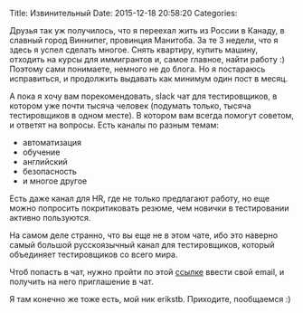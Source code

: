Title: Извинительный
Date: 2015-12-18 20:58:20
Categories: 

Друзья так уж получилось, что я переехал жить из России в Канаду, в славный город Виннипег, провинция Манитоба. За те 3 недели, что я здесь я успел сделать многое. Снять квартиру, купить машину, отходить на курсы для иммигрантов и, самое главное, найти работу :) Поэтому сами понимаете, немного не до блога. Но я постараюсь исправиться, и продолжить выдавать как минимум один пост в месяц. 

А пока я хочу вам порекомендовать, slack чат для тестировщиков, в котором уже почти тысяча человек (подумать только, тысяча тестировщиков в одном месте). В котором вам всегда помогут советом, и ответят на вопросы. Есть каналы по разным темам:

* автоматизация
* обучение
* английский
* безопасность
* и многое другое

 Есть даже канал для HR, где не только предлагают работу, но еще можно попросить покритиковать резюме, чем новички в тестировании активно пользуются. 

На самом деле странно, что вы еще не в этом чате, ибо это наверно самый большой русскоязычный канал для тестировщиков, который объединяет тестировщиков со всего мира.

Чтоб попасть в чат, нужно пройти по этой [ссылке](https://software-testers.herokuapp.com/) ввести свой email, и получить на него приглашение в чат. 

 Я там конечно же тоже есть, мой ник erikstb. Приходите, пообщаемся :)

